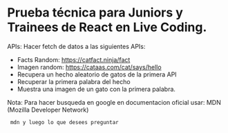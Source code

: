 # Prueba técnica para Juniors y Trainees de React en Live Coding.

APIs:
Hacer fetch de datos a las siguientes APIs:

- Facts Random: https://catfact.ninja/fact
- Imagen random: https://cataas.com/cat/says/hello
- Recupera un hecho aleatorio de gatos de la primera API
- Recuperar la primera palabra del hecho
- Muestra una imagen de un gato con la primera palabra.

Nota: Para hacer busqueda en google en documentacion oficial usar:
MDN (Mozilla Developer Network)

```
 mdn y luego lo que desees preguntar
```
